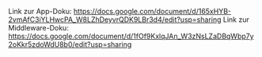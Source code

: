 Link zur App-Doku:
https://docs.google.com/document/d/165xHYB-2vmAfC3iYLHwcPA_W8LZhDeyvrQDK9LBr3d4/edit?usp=sharing
Link zur Middleware-Doku:
https://docs.google.com/document/d/1fOf9KxlqJAn_W3zNsLZaDBqWbp7y2oKkr5zdoWdU8b0/edit?usp=sharing